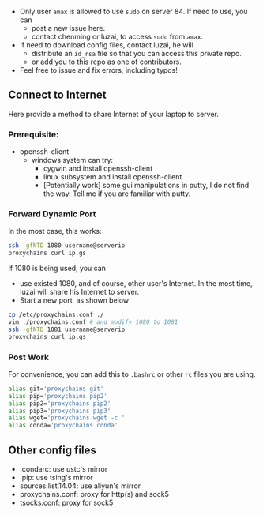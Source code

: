 
- Only user `amax` is allowed to use `sudo` on server 84. If need to use, you can
  - post a new issue here.
  - contact chenming or luzai, to access `sudo` from `amax`. 
- If need to download config files, contact luzai, he will
  - distribute an `id_rsa` file so that you can access this private repo.
  - or add you to this repo as one of contributors.
- Feel free to issue and fix errors, including typos!

## Connect to Internet

Here provide a method to share Internet of your laptop to server.

### Prerequisite:

- openssh-client
  - windows system can try:
    - cygwin and install openssh-client
    - linux subsystem and install openssh-client
    - [Potentially work] some gui manipulations in putty, I do not find the way. Tell me if you are familiar with putty.

### Forward Dynamic Port

In the most case, this works:

``` bash
ssh -gfNTD 1080 username@serverip
proxychains curl ip.gs
```

If 1080 is being used, you can

- use existed 1080, and of course, other user's Internet. In the most time, luzai will share his Internet to server.
- Start a new port, as shown below

``` bash
cp /etc/proxychains.conf ./
vim ./proxychains.conf # and modify 1080 to 1081
ssh -gfNTD 1081 username@serverip
proxychains curl ip.gs
```

### Post Work

For convenience, you can add this to `.bashrc` or other `rc` files you are using.

``` bash
alias git='proxychains git'
alias pip='proxychains pip2'
alias pip2='proxychains pip2'
alias pip3='proxychains pip3'
alias wget='proxychains wget -c '
alias conda='proxychains conda'
```

## Other config files

- .condarc: use ustc's mirror
- .pip: use tsing's mirror
- sources.list.14.04: use aliyun's mirror
- proxychains.conf: proxy for http(s) and sock5
- tsocks.conf: proxy for sock5
